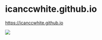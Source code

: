 # icanccwhite.github.io

https://icanccwhite.github.io

![](https://komarev.com/ghpvc/?username=icanccwhite&base=1000&abbreviated=true&label=PROFILE+VIEWS)
